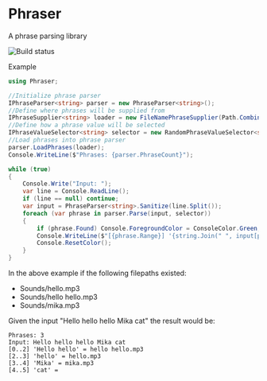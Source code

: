 # Phraser
A phrase parsing library

![Build status](https://github.com/Robert694/Phraser/actions/workflows/dotnet_package.yml/badge.svg)

Example
```cs
using Phraser;

//Initialize phrase parser
IPhraseParser<string> parser = new PhraseParser<string>();
//Define where phrases will be supplied from
IPhraseSupplier<string> loader = new FileNamePhraseSupplier(Path.Combine(Environment.CurrentDirectory, "Sounds"), new[] { ".wav", ".ogg", ".mp3", ".mid" });
//Define how a phrase value will be selected
IPhraseValueSelector<string> selector = new RandomPhraseValueSelector<string>();
//Load phrases into phrase parser
parser.LoadPhrases(loader);
Console.WriteLine($"Phrases: {parser.PhraseCount}");

while (true)
{
    Console.Write("Input: ");
    var line = Console.ReadLine();
    if (line == null) continue;
    var input = PhraseParser<string>.Sanitize(line.Split());
    foreach (var phrase in parser.Parse(input, selector))
    {
        if (phrase.Found) Console.ForegroundColor = ConsoleColor.Green; else Console.ForegroundColor = ConsoleColor.Red;
        Console.WriteLine($"[{phrase.Range}] '{string.Join(" ", input[phrase.Range])}' = {Path.GetFileName(phrase.Value)}");
        Console.ResetColor();
    }
}
```
In the above example if the following filepaths existed:
+ Sounds/hello.mp3
+ Sounds/hello hello.mp3
+ Sounds/mika.mp3

Given the input "Hello hello hello Mika cat" the result would be: 
```
Phrases: 3
Input: Hello hello hello Mika cat
[0..2] 'Hello hello' = hello hello.mp3
[2..3] 'hello' = hello.mp3
[3..4] 'Mika' = mika.mp3
[4..5] 'cat' =
```
